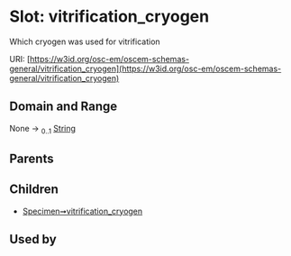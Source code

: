
# Slot: vitrification_cryogen

Which cryogen was used for vitrification

URI: [https://w3id.org/osc-em/oscem-schemas-general/vitrification_cryogen](https://w3id.org/osc-em/oscem-schemas-general/vitrification_cryogen)


## Domain and Range

None &#8594;  <sub>0..1</sub> [String](types/String.md)

## Parents


## Children

 *  [Specimen➞vitrification_cryogen](Specimen_vitrification_cryogen.md)

## Used by

